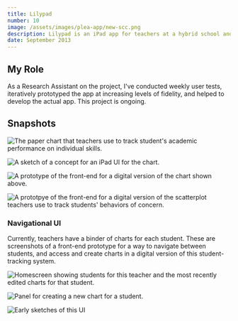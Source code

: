 ```yaml
---
title: Lilypad
number: 10
image: /assets/images/plea-app/new-scc.png
description: Lilypad is an iPad app for teachers at a hybrid school and mental hospital in Pittsburgh. The app aids teachers in collecting information about trends in childrens' behavior and academic performance. 
date: September 2013
---
```


## My Role

As a Research Assistant on the project, I've conducted weekly user tests, iteratively prototyped the app at increasing levels of fidelity, and helped to develop the actual app. This project is ongoing.

## Snapshots

![The paper chart that teachers use to track student's academic performance on individual skills.](/assets/images/plea-app/scc-chart.jpg)

![A sketch of a concept for an iPad UI for the chart.](/assets/images/plea-app/scc-sketch-1a.jpg)

![A prototype of the front-end for a digital version of the chart shown above.](/assets/images/plea-app/digital-chart.png)

![A prototpye of the front-end for a digital version of the scatterplot teachers use to track students' behaviors of concern.](/assets/images/plea-app/behavior-chart.png)

### Navigational UI

Currently, teachers have a binder of charts for each student. These are screenshots of a front-end prototype for a way to navigate between students, and access and create charts in a digital version of this student-tracking system.

![Homescreen showing students for this teacher and the most recently edited charts for that student.](/assets/images/plea-app/home-nav.png)

![Panel for creating a new chart for a student.](/assets/images/plea-app/create-new-chart.png)

![Early sketches of this UI](/assets/images/plea-app/plea-ui-sketches.jpg)



